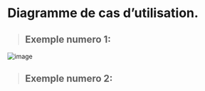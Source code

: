 

# Diagramme de cas d’utilisation.

> ## Exemple numero 1:

![image](https://user-images.githubusercontent.com/92023794/199438241-4d336c21-0f01-43f4-b34f-5a4bb12843bb.png)

> ## Exemple numero 2:

